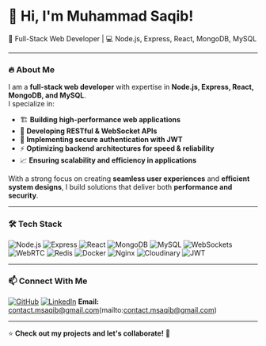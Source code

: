 # 👋 Hi, I'm Muhammad Saqib!

🚀 Full-Stack Web Developer | 💻 Node.js, Express, React, MongoDB, MySQL  

---

### 🔥 About Me
I am a **full-stack web developer** with expertise in **Node.js, Express, React, MongoDB, and MySQL**.  
I specialize in:  
- 🏗️ **Building high-performance web applications**  
- 🔗 **Developing RESTful & WebSocket APIs**  
- 🔐 **Implementing secure authentication with JWT**  
- ⚡ **Optimizing backend architectures for speed & reliability**  
- 📈 **Ensuring scalability and efficiency in applications**  

With a strong focus on creating **seamless user experiences** and **efficient system designs**, I build solutions that deliver both **performance and security**.  

---

### 🛠 Tech Stack
![Node.js](https://img.shields.io/badge/Node.js-339933?style=flat&logo=node.js&logoColor=white)
![Express](https://img.shields.io/badge/Express.js-000000?style=flat&logo=express&logoColor=white)
![React](https://img.shields.io/badge/React-61DAFB?style=flat&logo=react&logoColor=white)
![MongoDB](https://img.shields.io/badge/MongoDB-47A248?style=flat&logo=mongodb&logoColor=white)
![MySQL](https://img.shields.io/badge/MySQL-4479A1?style=flat&logo=mysql&logoColor=white)
![WebSockets](https://img.shields.io/badge/WebSockets-008000?style=flat)
![WebRTC](https://img.shields.io/badge/WebRTC-008000?style=flat&logo=webrtc&logoColor=white)
![Redis](https://img.shields.io/badge/Redis-DC382D?style=flat&logo=redis&logoColor=white)
![Docker](https://img.shields.io/badge/Docker-2496ED?style=flat&logo=docker&logoColor=white)
![Nginx](https://img.shields.io/badge/Nginx-269539?style=flat&logo=nginx&logoColor=white)
![Cloudinary](https://img.shields.io/badge/Cloudinary-FEBA00?style=flat&logo=cloudinary&logoColor=white)
![JWT](https://img.shields.io/badge/JWT-000000?style=flat&logo=jsonwebtokens&logoColor=white)

---

### 📫 Connect With Me
[![GitHub](https://img.shields.io/badge/GitHub-100000?style=flat&logo=github&logoColor=white)](https://github.com/developermsaqib)
[![LinkedIn](https://img.shields.io/badge/LinkedIn-0077B5?style=flat&logo=linkedin&logoColor=white)](https://www.linkedin.com/in/muhammad-saqib-97b472289)
**Email:** contact.msaqib@gmail.com(mailto:contact.msaqib@gmail.com)

---

⭐ **Check out my projects and let's collaborate!** 🚀
